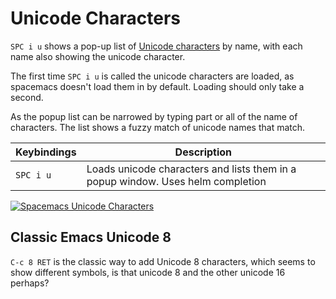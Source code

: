 # Unicode Characters

`SPC i u` shows a pop-up list of [Unicode characters](https://en.wikipedia.org/wiki/Universal_Coded_Character_Set) by name, with each name also showing the unicode character.

The first time `SPC i u` is called the unicode characters are loaded, as spacemacs doesn't load them in by default.  Loading should only take a second.

As the popup list can be narrowed by typing part or all of the name of characters.  The list shows a fuzzy match of unicode names that match.

| Keybindings | Description                                                                      |
|-------------|----------------------------------------------------------------------------------|
| `SPC i u`   | Loads unicode characters and lists them in a popup window.  Uses helm completion |


[![Spacemacs Unicode Characters](/images/spacemacs-unicode-popup.png)](/images/spacemacs-unicode-popup.png)


## Classic Emacs Unicode 8

`C-c 8 RET` is the classic way to add Unicode 8 characters, which seems to show different symbols, is that unicode 8 and the other unicode 16 perhaps?
